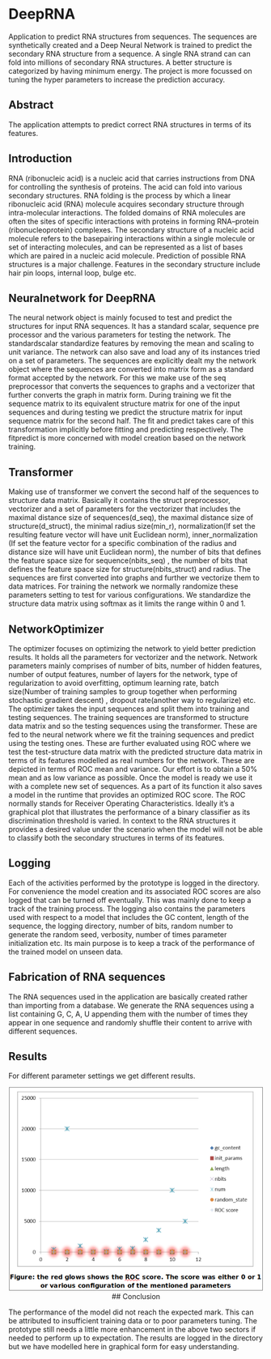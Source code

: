 # DeepRNA

Application to predict RNA structures from sequences. The sequences are synthetically created and a Deep Neural Network is trained to predict the secondary RNA structure from a sequence. A single RNA strand can can fold into millions of secondary RNA structures. A better structure is categorized by having minimum energy. The project is more focussed on tuning the hyper parameters to increase the prediction accuracy.



## Abstract

The application attempts to predict correct RNA structures in terms of its features. 
<br />

## Introduction

RNA (ribonucleic acid) is a nucleic acid that carries instructions from DNA for controlling the synthesis of proteins. The acid can fold into various secondary structures. RNA folding is the process by which a linear ribonucleic acid (RNA) molecule acquires secondary structure through intra-molecular interactions. The folded domains of RNA molecules are often the sites of specific interactions with proteins in forming RNA–protein (ribonucleoprotein) complexes. The secondary structure of a nucleic acid molecule refers to the basepairing interactions within a single molecule or set of interacting molecules, and can be represented as a list of bases which are paired in a nucleic acid molecule. Prediction of possible RNA structures is a major challenge. Features in the secondary structure include hair pin loops, internal loop, bulge etc.
<br />


## Neuralnetwork for DeepRNA

The neural network object is mainly focused to test and predict the structures for input RNA sequences. It has a standard scalar, sequence pre processor and the various parameters for testing the network. The standardscalar standardize features by removing the mean and scaling to unit variance. The network can also save and load any of its instances tried on a set of parameters. The sequences are explicitly dealt my the network object where the sequences are converted into matrix form as a standard format accepted by the network. For this we make use of the seq preprocessor that converts the sequences to graphs and a vectorizer that further converts the graph in matrix form. During training we fit the sequence matrix to its equivalent structure matrix for one of the input sequences and during testing we predict the structure matrix for input sequence matrix for the second half. The fit and predict takes care of this transformation implicitly before fitting and predicting respectively. The fitpredict is more concerned with model creation based on the network training. 
<br />

## Transformer

Making use of transformer we convert the second half of the sequences to structure data matrix. Basically it contains the struct preprocessor, vectorizer and a set of parameters for the vectorizer that includes the maximal distance size of sequences(d_seq), the maximal distance size of structure(d_struct), the minimal radius size(min_r), normalization(If set the resulting feature vector will have unit Euclidean norm), inner_normalization (If set the feature vector for a specific combination of the radius and distance size will have unit Euclidean norm), the number of bits that defines the feature space size for sequence(nbits_seq) , the number of bits that defines the feature space size for structure(nbits_struct) and radius. The sequences are first converted into graphs and further we vectorize them to data matrices. For training the network we normally randomize these parameters setting to test for various configurations. We standardize the structure data matrix using softmax as it limits the range within 0 and 1. 
<br />


## NetworkOptimizer

The optimizer focuses on optimizing the network to yield better prediction results. It holds all the parameters for vectorizer and the network. Network parameters mainly comprises of number of bits, number of hidden features, number of output features, number of layers for the network, type of regularization to avoid overfitting, optimum learning rate, batch size(Number of training samples to group together when performing stochastic gradient descent) , dropout rate(another way to regularize) etc. The optimizer takes the input sequences and split them into training and testing sequences. The training sequences are transformed to structure data matrix and so the testing sequences using the transformer. These are fed to the neural network where we fit the training sequences and predict using the testing ones. These are further evaluated using ROC where we test the test-structure data matrix with the predicted structure data matrix in terms of its features modelled as real numbers for the network. These are depicted in terms of ROC mean and variance. Our effort is to obtain a 50% mean and as low variance as possible. Once the model is ready we use it with a complete new set of sequences. As a part of its function it also saves a model in the runtime that provides an optimized ROC score. The ROC normally stands for Receiver Operating Characteristics. Ideally it’s a graphical plot that illustrates the performance of a binary classifier as its discrimination threshold is varied. In context to the RNA structures it provides a desired value under the scenario when the model will not be able to classify both the secondary structures in terms of its features.
<br />

## Logging

Each of the activities performed by the prototype is logged in the directory. For convenience the model creation and its associated ROC scores are also logged that can be turned off eventually. This was mainly done to keep a track of the training process. The logging also contains the parameters used with respect to a model that includes the GC content, length of the sequence, the logging directory, number of bits, random number to generate the random seed, verbosity, number of times parameter initialization etc. Its main purpose is to keep a track of the performance of the trained model on unseen data. 
<br />

## Fabrication of RNA sequences

The RNA sequences used in the application are basically created rather than importing from a database. We generate the RNA sequences using a list containing G, C, A, U appending them with the number of times they appear in one sequence and randomly shuffle their content to arrive with different sequences. 
<br />

## Results

For different parameter settings we get different results. 
<br />

<p align="center">
<img style="border: 1px solid grey" src="images/1.png" alt="image segmentation vs semantic segmentation" width="500" height="400"/>
</ p>

<br />
## Conclusion

The performance of the model did not reach the expected mark. This can be attributed to insufficient training data or to poor parameters tuning. The prototype still needs a little more enhancement in the above two sectors if needed to perform up to expectation. The results are logged in the directory but we have modelled here in graphical form for easy understanding.
